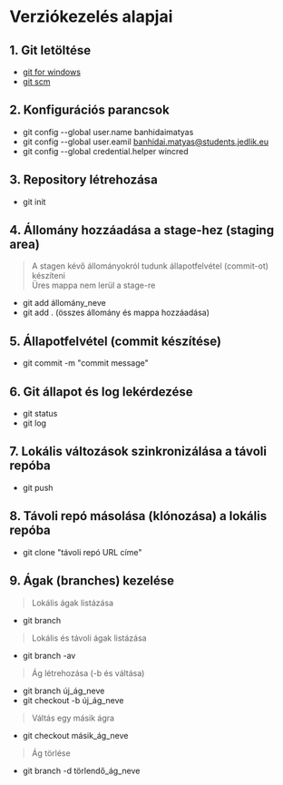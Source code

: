 # Verziókezelés alapjai  
## 1. Git letöltése  
- [git for windows](https://gitforwindows.org/)  
- [git scm](https://git-scm.com/)  
## 2. Konfigurációs parancsok
- git config --global user.name banhidaimatyas  
- git config --global user.eamil banhidai.matyas@students.jedlik.eu  
- git config --global credential.helper wincred  
## 3. Repository létrehozása
- git init  
## 4. Állomány hozzáadása a stage-hez (staging area)  
> A stagen kévő állományokról tudunk állapotfelvétel (commit-ot) készíteni  
> Üres mappa nem lerül a stage-re  
- git add állomány_neve  
- git add . (összes állomány és mappa hozzáadása)  
## 5. Állapotfelvétel (commit készítése)  
- git commit -m "commit message"  
## 6. Git állapot és log lekérdezése  
- git status  
- git log  
## 7. Lokális változások szinkronizálása a távoli repóba  
- git push  
## 8. Távoli repó másolása (klónozása) a lokális repóba  
- git clone "távoli repó URL címe"  
## 9. Ágak (branches) kezelése  
> Lokális ágak listázása  
- git branch  
> Lokális és távoli ágak listázása
- git branch -av
> Ág létrehozása (-b és váltása)
- git branch új_ág_neve
- git checkout -b új_ág_neve
> Váltás egy másik ágra
- git checkout másik_ág_neve 
> Ág törlése
- git branch -d törlendő_ág_neve